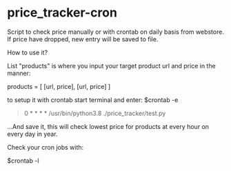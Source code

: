 # price_tracker-cron

Script to check price manually or with crontab on daily basis from webstore.
If price have dropped, new entry will be saved to file.

How to use it?

List "products" is where you input your target product url and price in the manner:

products = [
    [url, price],
    [url, price]
]


to setup it with crontab start terminal and enter:
$crontab -e

>
> 0 * * * *  /usr/bin/python3.8 ./price_tracker/test.py   

...And save it, this will check lowest price for products at every hour on every day in year.

Check your cron jobs with:

$crontab -l





